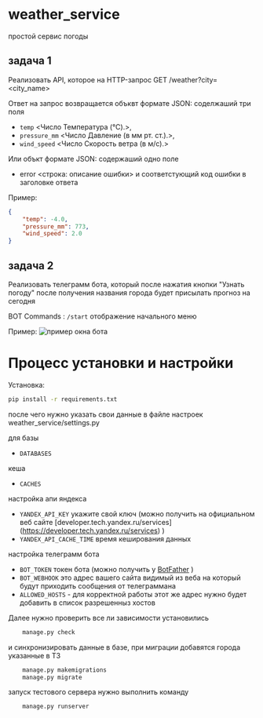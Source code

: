 # weather_service
простой сервис погоды

## задача 1 
Реализовать API, которое на HTTP-запрос GET /weather?city=<city_name>


Ответ на запрос возвращается объквт формате JSON:
соделжаший три поля 
- `temp` <Число Температура (°C).>, 
- `pressure_mm` <Число   Давление (в мм рт. ст.).>, 
- `wind_speed` <Число Скорость ветра (в м/с).>

Или объкт формате JSON:
содержаший одно поле 
- error <строка: описание ошибки>
и соответстующий код ошибки в заголовке ответа


Пример:
```json
{
    "temp": -4.0, 
    "pressure_mm": 773, 
    "wind_speed": 2.0
}
```


## задача 2
Реализовать телеграмм бота, который после нажатия кнопки "Узнать погоду"
после получения названия города будет присылать прогноз на сегодня

BOT Commands : `/start` отображение начального меню

Пример:
<img src="[https://www.herokucdn.com/deploy/button.svg](https://raw.githubusercontent.com/Dimasbka/weather_service/main/bot_screenshot.png)" alt="пример окна бота"/>



# Процесс установки и настройки
Установка:
```bash
pip install -r requirements.txt
```

после чего нужно указать свои данные в файле настроек weather_service/settings.py

для базы
- `DATABASES`

кеша
- `CACHES`

настройка апи яндекса
- `YANDEX_API_KEY` укажите свой ключ (можно получить на официальном веб сайте [developer.tech.yandex.ru/services] (https://developer.tech.yandex.ru/services) )
- `YANDEX_API_CACHE_TIME` время кеширования данных 

настройка телеграмм бота 
- `BOT_TOKEN` токен бота (можно получить у [BotFather](https://botostore.com/c/botfather/) )
- `BOT_WEBHOOK` это адрес вашего сайта видимый из веба на который будут приходить сообщения от телеграммана 
- `ALLOWED_HOSTS` - для корректной работы этот же адрес нужно будет добавить в список разрешенныз хостов


Далее нужно  проверить все ли зависимости установились  
```bash
    manage.py check
```
и синхронизировать данные в базе, при миграции добавятся города указанные в ТЗ
```bash
    manage.py makemigrations
    manage.py migrate
```

запуск тестового сервера нужно выполнить команду 
```bash
    manage.py runserver
```


